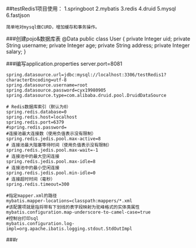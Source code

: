 ##testRedis1项目使用：
    1.springboot
    2.mybatis
    3.redis
    4.druid
    5.mysql
    6.fastjson
    
    简单地对mysql做CURD，增加缓存和事务操作。
    

###创建pojo&数据库表
    @Data
    public class User {
        private Integer uid;
        private String username;
        private Integer age;
        private String address;
        private Integer salary;
    }
    
###编写application.properties
    server.port=8081
    
    spring.datasource.url=jdbc:mysql://localhost:3306/testRedis1?characterEncoding=utf-8
    spring.datasource.username=root
    spring.datasource.password=cyx19980905
    spring.datasource.type=com.alibaba.druid.pool.DruidDataSource
    
    # Redis数据库索引（默认为0）
    spring.redis.database=0
    spring.redis.host=localhost
    spring.redis.port=6379
    #spring.redis.password=
    #连接池最大连接数（使用负值表示没有限制）
    spring.redis.jedis.pool.max-active=8
    # 连接池最大阻塞等待时间（使用负值表示没有限制）
    spring.redis.jedis.pool.max-wait=-1
    # 连接池中的最大空闲连接
    spring.redis.jedis.pool.max-idle=8
    # 连接池中的最小空闲连接
    spring.redis.jedis.pool.min-idle=0
    # 连接超时时间（毫秒）
    spring.redis.timeout=300
    
    #指定mapper.xml的路径
    mybatis.mapper-locations=classpath:mappers/*.xml
    #该配置项就是指将带有下划线的表字段映射为驼峰格式的实体类属性
    mybatis.configuration.map-underscore-to-camel-case=true
    #控制台打印sql
    mybatis.configuration.log-impl=org.apache.ibatis.logging.stdout.StdOutImpl
    
###r
    
